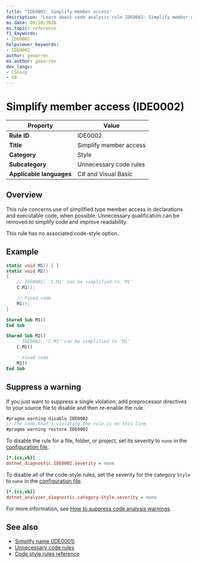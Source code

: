 ```yaml
---
title: "IDE0002: Simplify member access"
description: "Learn about code analysis rule IDE0002: Simplify member access"
ms.date: 09/30/2020
ms.topic: reference
f1_keywords:
- IDE0002
helpviewer_keywords:
- IDE0002
author: gewarren
ms.author: gewarren
dev_langs:
- CSharp
- VB
---
```

# Simplify member access (IDE0002)

|Property|Value|
|-|-|
| **Rule ID** | IDE0002 |
| **Title** | Simplify member access |
| **Category** | Style |
| **Subcategory** | Unnecessary code rules |
| **Applicable languages** | C# and Visual Basic |

## Overview

This rule concerns use of simplified type member access in declarations and executable code, when possible. Unnecessary qualification can be removed to simplify code and improve readability.

This rule has no associated code-style option.

## Example

```csharp
static void M1() { }
static void M2()
{
    // IDE0002: 'C.M1' can be simplified to 'M1'
    C.M1();

    // Fixed code
    M1();
}
```

```vb
Shared Sub M1()
End Sub

Shared Sub M2()
    ' IDE0002: 'C.M1' can be simplified to 'M1'
    C.M1()

    ' Fixed code
    M1()
End Sub
```

## Suppress a warning

If you just want to suppress a single violation, add preprocessor directives to your source file to disable and then re-enable the rule.

```csharp
#pragma warning disable IDE0002
// The code that's violating the rule is on this line.
#pragma warning restore IDE0002
```

To disable the rule for a file, folder, or project, set its severity to `none` in the [configuration file](../configuration-files.md).

```ini
[*.{cs,vb}]
dotnet_diagnostic.IDE0002.severity = none
```

To disable all of the code-style rules, set the severity for the category `Style` to `none` in the [configuration file](../configuration-files.md).

```ini
[*.{cs,vb}]
dotnet_analyzer_diagnostic.category-Style.severity = none
```

For more information, see [How to suppress code analysis warnings](../suppress-warnings.md).

## See also

- [Simplify name (IDE0001)](ide0001.md)
- [Unnecessary code rules](unnecessary-code-rules.md)
- [Code style rules reference](index.md)
